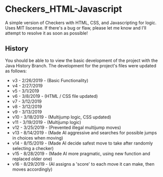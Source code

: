 # Checkers_HTML-Javascript
A simple version of Checkers with HTML, CSS, and Javascripting for logic. Uses MIT liscense. If there's a bug or flaw, please let me know and I'll attempt to resolve it as soon as possible!

## History
You should be able to to view the basic development of the project with the Java History Branch. The development for the project's files were updated as follows:
- v3 - 2/26/2019 - (Basic Functionality)
- v4 - 2/27/2019
- v5 - 3/1/2019
- v6 - 3/8/2019 - (HTML / CSS file updated)
- v7 - 3/12/2019
- v8 - 3/12/2019
- v9 - 3/13/2019
- v10 - 3/18/2019 - (Multijump logic, CSS updated)
- v11 - 3/19/2019 - (Multijump logic)
- v12 - 3/25/2019 - (Prevented illegal multijump moves)
- v13 - 8/14/2019 - (Made AI aggressive and searches for possible jumps in choices when moving)
- v14 - 8/15/2019 - (Made AI decide safest move to take after randomly selecting a checker)
- v15 - 8/28/2019 - (Made AI more pragmatic, using new function and replaced older one)
- v16 - 8/29/2019 - (AI assigns a 'score' to each move it can make, then moves accordingly)
